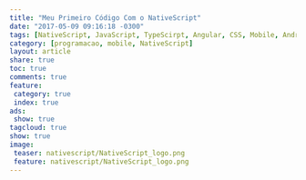 ```yaml
---
title: "Meu Primeiro Código Com o NativeScript"
date: "2017-05-09 09:16:18 -0300"
tags: [NativeScript, JavaScript, TypeScirpt, Angular, CSS, Mobile, Android, iOS, Programação, Telerik]
category: [programacao, mobile, NativeScript]
layout: article
share: true
toc: true
comments: true
feature:
 category: true
 index: true
ads:
 show: true
tagcloud: true
show: true
image:
 teaser: nativescript/NativeScript_logo.png
 feature: nativescript/NativeScript_logo.png
---
```

